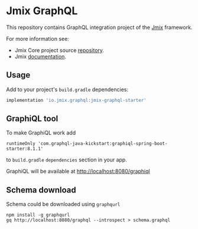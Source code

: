 # Jmix GraphQL

This repository contains GraphQL integration project of the [Jmix](https://jmix.io) framework.

For more information see:

* Jmix Core project source [repository](https://github.com/Haulmont/jmix-core).
* Jmix [documentation](https://docs.jmix.io).


## Usage

Add to your project's `build.gradle` dependencies:

```groovy
implementation 'io.jmix.graphql:jmix-graphql-starter'
```

## GraphiQL tool
To make GraphiQL work add 

```runtimeOnly 'com.graphql-java-kickstart:graphiql-spring-boot-starter:8.1.1'```

to `build.gradle` `dependencies` section in your app.

GraphiQL will be available at [http://localhost:8080/graphiql]()

## Schema download
Schema could be downloaded using `graphqurl`
```
npm install -g graphqurl
gq http://localhost:8080/graphql --introspect > schema.graphql
```